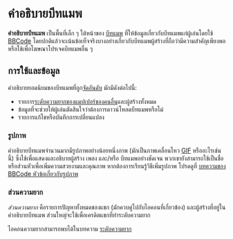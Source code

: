 # คำอธิบายบีทแมพ

**คำอธิบายบีทแมพ** เป็นพื้นที่เล็ก ๆ ใต้หน้าของ [บีทแมพ](/wiki/Beatmap) ที่ให้ข้อมูลเกี่ยวกับบีทแมพแก่ผู้เล่นโดยใช้ [BBCode](/wiki/BBCode) โดยปกติแล้วจะเน้นข้อเท็จจริงบางอย่างเกี่ยวกับบีทแมพผู้สร้างที่ถือว่ามีความสำคัญเพียงพอ หรือใช้เพื่อโฆษณาโปรเจคบีทแมพอื่น ๆ

## การใช้และข้อมูล

คำอธิบายยอดนิยมของบีทแมพที่ถูก[จัดอันดับ](/wiki/Beatmap/Category#จัดอันดับ) มักมีดังต่อไปนี้:

- รายการ[ระดับความยากของแมปเปอร์ของคนอื่น](/wiki/Beatmap/Guest_difficulty)และผู้สร้างทั้งหมด
- ข้อมูลที่จะช่วยให้ผู้เล่นตัดสินใจว่าต้องการดาวน์โหลดบีทแมพหรือไม่
- รายการแก้ไขหรือบันทึกการเปลี่ยนแปลง

### รูปภาพ

คำอธิบายบีทแมพจำนวนมากมีรูปภาพอย่างน้อยหนึ่งภาพ (มักเป็นภาพเคลื่อนไหว [GIF](https://en.wikipedia.org/wiki/GIF) หรืออะไรเช่นนี้) ซึ่งใช้เพื่อแสดงและอธิบายผู้สร้าง เพลง และ/หรือ บีทแมพอย่างชัดเจน พวกเขายังสามารถใช้เป็นชื่อหรือส่วนหัวเพื่อเพิ่มความสวยงามและคุณภาพ หากต้องการเรียนรู้วิธีเพิ่มรูปภาพ โปรดดูที่ [บทความของ BBCode หัวข้อเกี่ยวกับรูปภาพ](/wiki/BBCode#images)

### ส่วนความยาก

*ส่วนความยาก* คือรายการปัญหาทั้งหมดของแขก (มักควบคู่ไปกับไอคอนที่เกี่ยวข้อง) และผู้สร้างที่อยู่ในคำอธิบายบีทแมพ ส่วนใหญ่จะใช้เพื่อเครดิตแขกที่ทำระดับความยาก

ไอคอนความยากสามารถพบได้ในบทความ [ระดับความยาก](/wiki/Beatmap/Difficulty)
